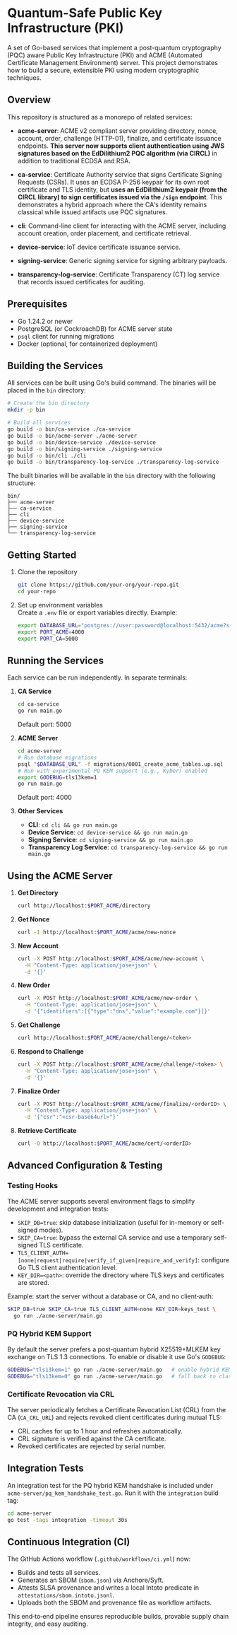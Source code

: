 # Quantum-Safe Public Key Infrastructure (PKI)

A set of Go-based services that implement a post-quantum cryptography (PQC) aware Public Key Infrastructure (PKI) and ACME (Automated Certificate Management Environment) server. This project demonstrates how to build a secure, extensible PKI using modern cryptographic techniques.

## Overview

This repository is structured as a monorepo of related services:

- **acme-server**: ACME v2 compliant server providing directory, nonce, account, order, challenge (HTTP-01), finalize, and certificate issuance endpoints. **This server now supports client authentication using JWS signatures based on the EdDilithium2 PQC algorithm (via CIRCL)** in addition to traditional ECDSA and RSA.
- **ca-service**: Certificate Authority service that signs Certificate Signing Requests (CSRs). It uses an ECDSA P-256 keypair for its own root certificate and TLS identity, but **uses an EdDilithium2 keypair (from the CIRCL library) to sign certificates issued via the `/sign` endpoint**. This demonstrates a hybrid approach where the CA's identity remains classical while issued artifacts use PQC signatures.

- **cli**: Command-line client for interacting with the ACME server, including account creation, order placement, and certificate retrieval.
- **device-service**: IoT device certificate issuance service.
- **signing-service**: Generic signing service for signing arbitrary payloads.
- **transparency-log-service**: Certificate Transparency (CT) log service that records issued certificates for auditing.

## Prerequisites

- Go 1.24.2 or newer  
- PostgreSQL (or CockroachDB) for ACME server state  
- `psql` client for running migrations  
- Docker (optional, for containerized deployment)

## Building the Services

All services can be built using Go's build command. The binaries will be placed in the `bin` directory:

```bash
# Create the bin directory
mkdir -p bin

# Build all services
go build -o bin/ca-service ./ca-service
go build -o bin/acme-server ./acme-server
go build -o bin/device-service ./device-service
go build -o bin/signing-service ./signing-service
go build -o bin/cli ./cli
go build -o bin/transparency-log-service ./transparency-log-service
```

The built binaries will be available in the `bin` directory with the following structure:
```
bin/
├── acme-server
├── ca-service
├── cli
├── device-service
├── signing-service
└── transparency-log-service
```

## Getting Started

1. Clone the repository  
   ```bash
   git clone https://github.com/your-org/your-repo.git
   cd your-repo
   ```

2. Set up environment variables  
   Create a `.env` file or export variables directly. Example:
   ```bash
   export DATABASE_URL="postgres://user:password@localhost:5432/acme?sslmode=disable"
   export PORT_ACME=4000
   export PORT_CA=5000
   ```

## Running the Services

Each service can be run independently. In separate terminals:

1. **CA Service**  
   ```bash
   cd ca-service
   go run main.go
   ```
   Default port: 5000

2. **ACME Server**  
   ```bash
   cd acme-server
   # Run database migrations
   psql "$DATABASE_URL" -f migrations/0001_create_acme_tables.up.sql
   # Run with experimental PQ KEM support (e.g., Kyber) enabled
   export GODEBUG=tls13kem=1 
   go run main.go
   ```
   Default port: 4000

3. **Other Services**  
   - **CLI**: `cd cli && go run main.go`  
   - **Device Service**: `cd device-service && go run main.go`  
   - **Signing Service**: `cd signing-service && go run main.go`  
   - **Transparency Log Service**: `cd transparency-log-service && go run main.go`

## Using the ACME Server

1. **Get Directory**  
   ```bash
   curl http://localhost:$PORT_ACME/directory
   ```

2. **Get Nonce**  
   ```bash
   curl -I http://localhost:$PORT_ACME/acme/new-nonce
   ```

3. **New Account**  
   ```bash
   curl -X POST http://localhost:$PORT_ACME/acme/new-account \
     -H "Content-Type: application/jose+json" \
     -d '{}'
   ```

4. **New Order**  
   ```bash
   curl -X POST http://localhost:$PORT_ACME/acme/new-order \
     -H "Content-Type: application/jose+json" \
     -d '{"identifiers":[{"type":"dns","value":"example.com"}]}'
   ```

5. **Get Challenge**  
   ```bash
   curl http://localhost:$PORT_ACME/acme/challenge/<token>
   ```

6. **Respond to Challenge**  
   ```bash
   curl -X POST http://localhost:$PORT_ACME/acme/challenge/<token> \
     -H "Content-Type: application/jose+json" \
     -d '{}'
   ```

7. **Finalize Order**  
   ```bash
   curl -X POST http://localhost:$PORT_ACME/acme/finalize/<orderID> \
     -H "Content-Type: application/jose+json" \
     -d '{"csr":"<csr-base64url>"}'
   ```

8. **Retrieve Certificate**  
   ```bash
   curl -O http://localhost:$PORT_ACME/acme/cert/<orderID>
   ```

## Advanced Configuration & Testing

### Testing Hooks
The ACME server supports several environment flags to simplify development and integration tests:

- `SKIP_DB=true`: skip database initialization (useful for in-memory or self-signed modes).
- `SKIP_CA=true`: bypass the external CA service and use a temporary self-signed TLS certificate.
- `TLS_CLIENT_AUTH=[none|request|require|verify_if_given|require_and_verify]`: configure Go TLS client authentication level.
- `KEY_DIR=<path>`: override the directory where TLS keys and certificates are stored.

Example: start the server without a database or CA, and no client‑auth:
```bash
SKIP_DB=true SKIP_CA=true TLS_CLIENT_AUTH=none KEY_DIR=keys_test \
  go run ./acme-server/main.go
```

### PQ Hybrid KEM Support
By default the server prefers a post‑quantum hybrid X25519+MLKEM key exchange on TLS 1.3 connections. To enable or disable it use Go's `GODEBUG`:
```bash
GODEBUG="tls13kem=1" go run ./acme-server/main.go   # enable hybrid KEM
GODEBUG="tls13kem=0" go run ./acme-server/main.go   # fall back to classical X25519 only
```

### Certificate Revocation via CRL
The server periodically fetches a Certificate Revocation List (CRL) from the CA (`CA_CRL_URL`) and rejects revoked client certificates during mutual TLS:

- CRL caches for up to 1 hour and refreshes automatically.
- CRL signature is verified against the CA certificate.
- Revoked certificates are rejected by serial number.

## Integration Tests
An integration test for the PQ hybrid KEM handshake is included under `acme-server/pq_kem_handshake_test.go`.
Run it with the `integration` build tag:
```bash
cd acme-server
go test -tags integration -timeout 30s
```

## Continuous Integration (CI)
The GitHub Actions workflow (`.github/workflows/ci.yml`) now:

- Builds and tests all services.
- Generates an SBOM (`sbom.json`) via Anchore/Syft.
- Attests SLSA provenance and writes a local Intoto predicate in `attestations/sbom.intoto.jsonl`.
- Uploads both the SBOM and provenance file as workflow artifacts.

This end‑to‑end pipeline ensures reproducible builds, provable supply chain integrity, and easy auditing.